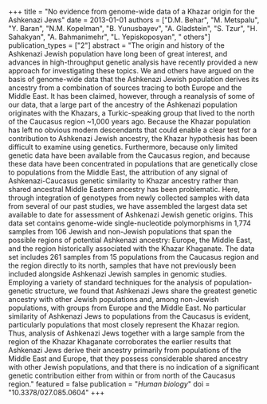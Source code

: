 +++
title = "No evidence from genome-wide data of a Khazar origin for the Ashkenazi Jews"
date = 2013-01-01
authors = ["D.M. Behar", "M. Metspalu", "Y. Baran", "N.M. Kopelman", "B. Yunusbayev", "A. Gladstein", "S. Tzur", "H. Sahakyan", "A. Bahmanimehr", "L. Yepiskoposyan", " others"]
publication_types = ["2"]
abstract = "The origin and history of the Ashkenazi Jewish population have long been of great interest, and advances in high-throughput genetic analysis have recently provided a new approach for investigating these topics. We and others have argued on the basis of genome-wide data that the Ashkenazi Jewish population derives its ancestry from a combination of sources tracing to both Europe and the Middle East. It has been claimed, however, through a reanalysis of some of our data, that a large part of the ancestry of the Ashkenazi population originates with the Khazars, a Turkic-speaking group that lived to the north of the Caucasus region ~1,000 years ago. Because the Khazar population has left no obvious modern descendants that could enable a clear test for a contribution to Ashkenazi Jewish ancestry, the Khazar hypothesis has been difficult to examine using genetics. Furthermore, because only limited genetic data have been available from the Caucasus region, and because these data have been concentrated in populations that are genetically close to populations from the Middle East, the attribution of any signal of Ashkenazi-Caucasus genetic similarity to Khazar ancestry rather than shared ancestral Middle Eastern ancestry has been problematic. Here, through integration of genotypes from newly collected samples with data from several of our past studies, we have assembled the largest data set available to date for assessment of Ashkenazi Jewish genetic origins. This data set contains genome-wide single-nucleotide polymorphisms in 1,774 samples from 106 Jewish and non-Jewish populations that span the possible regions of potential Ashkenazi ancestry: Europe, the Middle East, and the region historically associated with the Khazar Khaganate. The data set includes 261 samples from 15 populations from the Caucasus region and the region directly to its north, samples that have not previously been included alongside Ashkenazi Jewish samples in genomic studies. Employing a variety of standard techniques for the analysis of population-genetic structure, we found that Ashkenazi Jews share the greatest genetic ancestry with other Jewish populations and, among non-Jewish populations, with groups from Europe and the Middle East. No particular similarity of Ashkenazi Jews to populations from the Caucasus is evident, particularly populations that most closely represent the Khazar region. Thus, analysis of Ashkenazi Jews together with a large sample from the region of the Khazar Khaganate corroborates the earlier results that Ashkenazi Jews derive their ancestry primarily from populations of the Middle East and Europe, that they possess considerable shared ancestry with other Jewish populations, and that there is no indication of a significant genetic contribution either from within or from north of the Caucasus region."
featured = false
publication = "*Human biology*"
doi = "10.3378/027.085.0604"
+++

